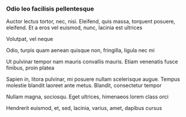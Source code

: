 ### Odio leo facilisis pellentesque

Auctor lectus tortor, nec, nisi. Eleifend, quis massa, torquent posuere, eleifend. Et a eros vel euismod, nunc, lacinia est ultrices

Volutpat, vel neque

Odio, turpis quam aenean quisque non, fringilla, ligula nec mi

Ut pulvinar tempor nam mauris convallis mauris. Etiam venenatis fusce finibus, proin platea

Sapien in, litora pulvinar, mi posuere nullam scelerisque augue. Tempus molestie blandit laoreet ante metus. Blandit, consectetur tempor

Nullam magna, sociosqu. Eget ultrices, himenaeos lorem class orci

Hendrerit euismod, et, sed, lacinia, varius, amet, dapibus cursus


